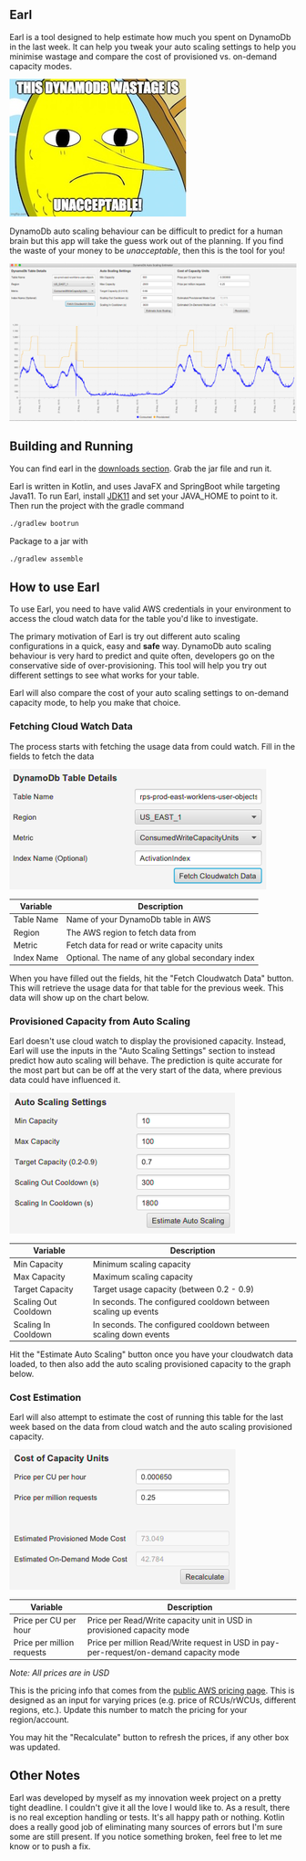 Earl
----

Earl is a tool designed to help estimate how much you spent on DynamoDb in the last week. It can help you tweak your
auto scaling settings to help you minimise wastage and compare the cost of provisioned vs. on-demand capacity modes.

![Earl of Lemongrab](screenshots/earl-of-lemongrab.jpg)

DynamoDb auto scaling behaviour can be difficult to predict for a human brain but this app will take the guess work
out of the planning. If you find the waste of your money to be *unacceptable*, then this is the tool for you!

![Earl in action](screenshots/earl.png)

## Building and Running

You can find earl in the [downloads section](https://bitbucket.org/mikhail_atlassian/earl/downloads/). Grab the jar file
and run it.

Earl is written in Kotlin, and uses JavaFX and SpringBoot while targeting Java11. To run Earl, install 
[JDK11](https://adoptopenjdk.net/) and set your JAVA_HOME to point to it. Then run the project with the gradle command

```bash
./gradlew bootrun
```

Package to a jar with

```bash
./gradlew assemble
``` 

## How to use Earl

To use Earl, you need to have valid AWS credentials in your environment to access the cloud watch data for the table
you'd like to investigate.

The primary motivation of Earl is try out different auto scaling configurations in a quick, easy and **safe** way.
DynamoDb auto scaling behaviour is very hard to predict and quite often, developers go on the conservative side of 
over-provisioning. This tool will help you try out different settings to see what works for your table.

Earl will also compare the cost of your auto scaling settings to on-demand capacity mode, to help you make that choice.

### Fetching Cloud Watch Data

The process starts with fetching the usage data from could watch. Fill in the fields to fetch the data

![Table details pane](screenshots/table-details.png)

| Variable   | Description                                      |
|------------|--------------------------------------------------|
| Table Name | Name of your DynamoDb table in AWS               |
| Region     | The AWS region to fetch data from                |
| Metric     | Fetch data for read or write capacity units      |
| Index Name | Optional. The name of any global secondary index |

When you have filled out the fields, hit the "Fetch Cloudwatch Data" button. This will retrieve the usage data for that
table for the previous week. This data will show up on the chart below.

### Provisioned Capacity from Auto Scaling

Earl doesn't use cloud watch to display the provisioned capacity. Instead, Earl will use the inputs in the "Auto Scaling 
Settings" section to instead predict how auto scaling will behave. The prediction is quite accurate for the most part but
can be off at the very start of the data, where previous data could have influenced it.

![Auto scaling config](screenshots/auto-scaling-config.png)

| Variable             | Description                                                     |
|----------------------|-----------------------------------------------------------------|
| Min Capacity         | Minimum scaling capacity                                        |
| Max Capacity         | Maximum scaling capacity                                        |
| Target Capacity      | Target usage capacity (between 0.2 - 0.9)                       |
| Scaling Out Cooldown | In seconds. The configured cooldown between scaling up events   |
| Scaling In Cooldown  | In seconds. The configured cooldown between scaling down events |

Hit the "Estimate Auto Scaling" button once you have your cloudwatch data loaded, to then also add the auto scaling
provisioned capacity to the graph below.

### Cost Estimation

Earl will also attempt to estimate the cost of running this table for the last week based on the data from cloud watch
and the auto scaling provisioned capacity.

![Cost Details](screenshots/cost-details.png)

| Variable                   | Description                                                                            |
|----------------------------|----------------------------------------------------------------------------------------|
| Price per CU per hour      | Price per Read/Write capacity unit in USD in provisioned capacity mode                 |
| Price per million requests | Price per million Read/Write request in USD in pay-per-request/on-demand capacity mode |

_Note: All prices are in USD_

This is the pricing info that comes from the [public AWS pricing page](https://aws.amazon.com/dynamodb/pricing/). This
is designed as an input for varying prices (e.g. price of RCUs/rWCUs, different regions, etc.). Update this number to
match the pricing for your region/account.

You may hit the "Recalculate" button to refresh the prices, if any other box was updated.

## Other Notes

Earl was developed by myself as my innovation week project on a pretty tight deadline. I couldn't give it all the love I would 
like to. As a result, there is no real exception handling or tests. It's all happy path or nothing. Kotlin does a really
good job of eliminating many sources of errors but I'm sure some are still present. If you notice something broken,
feel free to let me know or to push a fix.
